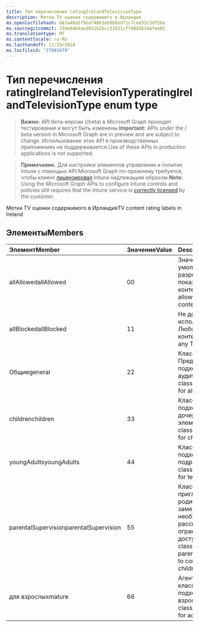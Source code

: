 ```yaml
---
title: Тип перечисления ratingIrelandTelevisionType
description: Метки TV оценки содержимого в Ирландия
ms.openlocfilehash: b81a48a5f9ea74861eb0b6ed71c7cee52c3df5be
ms.sourcegitcommit: 334e84b4aed63162bcc31831cffd6d363dafee02
ms.translationtype: MT
ms.contentlocale: ru-RU
ms.lasthandoff: 11/29/2018
ms.locfileid: "27081679"
---
```

# <a name="ratingirelandtelevisiontype-enum-type"></a><span data-ttu-id="fec8d-103">Тип перечисления ratingIrelandTelevisionType</span><span class="sxs-lookup"><span data-stu-id="fec8d-103">ratingIrelandTelevisionType enum type</span></span>

> <span data-ttu-id="fec8d-104">**Важно:** API бета-версии (/beta) в Microsoft Graph проходят тестирование и могут быть изменены.</span><span class="sxs-lookup"><span data-stu-id="fec8d-104">**Important:** APIs under the / beta version in Microsoft Graph are in preview and are subject to change.</span></span> <span data-ttu-id="fec8d-105">Использование этих API в производственных приложениях не поддерживается.</span><span class="sxs-lookup"><span data-stu-id="fec8d-105">Use of these APIs in production applications is not supported.</span></span>

> <span data-ttu-id="fec8d-106">**Примечание.** Для настройки элементов управления и политик Intune с помощью API Microsoft Graph по-прежнему требуется, чтобы клиент [лицензировал](https://go.microsoft.com/fwlink/?linkid=839381) Intune надлежащим образом.</span><span class="sxs-lookup"><span data-stu-id="fec8d-106">**Note:** Using the Microsoft Graph APIs to configure Intune controls and policies still requires that the Intune service is [correctly licensed](https://go.microsoft.com/fwlink/?linkid=839381) by the customer.</span></span>

<span data-ttu-id="fec8d-107">Метки TV оценки содержимого в Ирландия</span><span class="sxs-lookup"><span data-stu-id="fec8d-107">TV content rating labels in Ireland</span></span>
## <a name="members"></a><span data-ttu-id="fec8d-108">Элементы</span><span class="sxs-lookup"><span data-stu-id="fec8d-108">Members</span></span>
|<span data-ttu-id="fec8d-109">Элемент</span><span class="sxs-lookup"><span data-stu-id="fec8d-109">Member</span></span>|<span data-ttu-id="fec8d-110">Значение</span><span class="sxs-lookup"><span data-stu-id="fec8d-110">Value</span></span>|<span data-ttu-id="fec8d-111">Description</span><span class="sxs-lookup"><span data-stu-id="fec8d-111">Description</span></span>|
|:---|:---|:---|
|<span data-ttu-id="fec8d-112">allAllowed</span><span class="sxs-lookup"><span data-stu-id="fec8d-112">allAllowed</span></span>|<span data-ttu-id="fec8d-113">0</span><span class="sxs-lookup"><span data-stu-id="fec8d-113">0</span></span>|<span data-ttu-id="fec8d-114">Значение по умолчанию, разрешить всем TV показывает контента</span><span class="sxs-lookup"><span data-stu-id="fec8d-114">Default value, allow all TV shows content</span></span>|
|<span data-ttu-id="fec8d-115">allBlocked</span><span class="sxs-lookup"><span data-stu-id="fec8d-115">allBlocked</span></span>|<span data-ttu-id="fec8d-116">1</span><span class="sxs-lookup"><span data-stu-id="fec8d-116">1</span></span>|<span data-ttu-id="fec8d-117">Не допускайте использование Любого показывает контента</span><span class="sxs-lookup"><span data-stu-id="fec8d-117">Do not allow any TV shows content</span></span>|
|<span data-ttu-id="fec8d-118">Общие</span><span class="sxs-lookup"><span data-stu-id="fec8d-118">general</span></span>|<span data-ttu-id="fec8d-119">2</span><span class="sxs-lookup"><span data-stu-id="fec8d-119">2</span></span>|<span data-ttu-id="fec8d-120">Классификация Предоставлена подходит для всех аудиторий</span><span class="sxs-lookup"><span data-stu-id="fec8d-120">The GA classification is suitable for all audiences</span></span>|
|<span data-ttu-id="fec8d-121">children</span><span class="sxs-lookup"><span data-stu-id="fec8d-121">children</span></span>|<span data-ttu-id="fec8d-122">3</span><span class="sxs-lookup"><span data-stu-id="fec8d-122">3</span></span>|<span data-ttu-id="fec8d-123">Классификация Кан подходит для дочерних элементов</span><span class="sxs-lookup"><span data-stu-id="fec8d-123">The CH classification is suitable for children</span></span>|
|<span data-ttu-id="fec8d-124">youngAdults</span><span class="sxs-lookup"><span data-stu-id="fec8d-124">youngAdults</span></span>|<span data-ttu-id="fec8d-125">4</span><span class="sxs-lookup"><span data-stu-id="fec8d-125">4</span></span>|<span data-ttu-id="fec8d-126">Классификация YA подходит для подростков</span><span class="sxs-lookup"><span data-stu-id="fec8d-126">The YA classification is suitable for teenage audience</span></span>|
|<span data-ttu-id="fec8d-127">parentalSupervision</span><span class="sxs-lookup"><span data-stu-id="fec8d-127">parentalSupervision</span></span>|<span data-ttu-id="fec8d-128">5</span><span class="sxs-lookup"><span data-stu-id="fec8d-128">5</span></span>|<span data-ttu-id="fec8d-129">Классификация PS приглашает родителям и заменяющим необходимо рассмотреть потомки ограничения доступа</span><span class="sxs-lookup"><span data-stu-id="fec8d-129">The PS classification invites parents and guardians to consider restriction children’s access</span></span>|
|<span data-ttu-id="fec8d-130">для взрослых</span><span class="sxs-lookup"><span data-stu-id="fec8d-130">mature</span></span>|<span data-ttu-id="fec8d-131">6</span><span class="sxs-lookup"><span data-stu-id="fec8d-131">6</span></span>|<span data-ttu-id="fec8d-132">Агент Управления классификации подходит для взрослых</span><span class="sxs-lookup"><span data-stu-id="fec8d-132">The MA classification is suitable for adults</span></span>|





